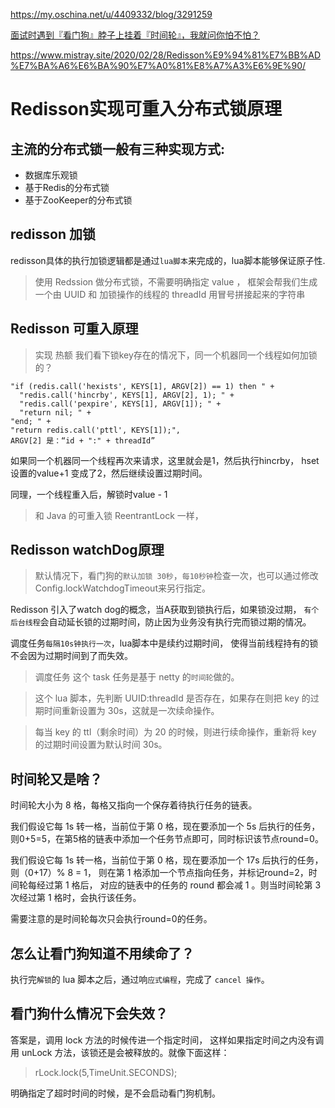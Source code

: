 
<https://my.oschina.net/u/4409332/blog/3291259>

[面试时遇到『看门狗』脖子上挂着『时间轮』，我就问你怕不怕？](https://zhuanlan.zhihu.com/p/120847051)

<https://www.mistray.site/2020/02/28/Redisson%E9%94%81%E7%BB%AD%E7%BA%A6%E6%BA%90%E7%A0%81%E8%A7%A3%E6%9E%90/>

# Redisson实现可重入分布式锁原理

## 主流的分布式锁一般有三种实现方式:

- 数据库乐观锁
- 基于Redis的分布式锁
- 基于ZooKeeper的分布式锁

## redisson 加锁

redisson具体的执行加锁逻辑都是通过`lua脚本`来完成的，lua脚本能够保证原子性.

> 使用 Redssion 做分布式锁，不需要明确指定 value ，
> 框架会帮我们生成一个由 UUID 和 加锁操作的线程的 threadId 用冒号拼接起来的字符串

## Redisson 可重入原理
> 实现 热额
我们看下锁key存在的情况下，同一个机器同一个线程如何加锁的？
```greenplum
"if (redis.call('hexists', KEYS[1], ARGV[2]) == 1) then " +
  "redis.call('hincrby', KEYS[1], ARGV[2], 1); " +
  "redis.call('pexpire', KEYS[1], ARGV[1]); " +
  "return nil; " +
"end; " +
"return redis.call('pttl', KEYS[1]);",
ARGV[2] 是：“id + ":" + threadId”
```

如果同一个机器同一个线程再次来请求，这里就会是1，然后执行hincrby， 
hset设置的value+1 变成了2，然后继续设置过期时间。

同理，一个线程重入后，解锁时value - 1

> 和 Java 的可重入锁 ReentrantLock 一样，

## Redisson watchDog原理
> 默认情况下，看门狗的`默认加锁 30秒`，`每10秒钟`检查一次，也可以通过修改Config.lockWatchdogTimeout来另行指定。

Redisson 引入了watch dog的概念，当A获取到锁执行后，如果锁没过期，
`有个后台线程`会自动延长锁的过期时间，防止因为业务没有执行完而锁过期的情况。

调度任务`每隔10s钟执行一次`，lua脚本中是续约过期时间，
使得当前线程持有的锁不会因为过期时间到了而失效。

> 调度任务 这个 task 任务是基于 netty 的`时间轮`做的。

> 这个 lua 脚本，先判断 UUID:threadId 是否存在，如果存在则把 key 的过期时间重新设置为 30s，这就是一次续命操作。

> 每当 key 的 ttl（剩余时间）为 20 的时候，则进行续命操作，重新将 key 的过期时间设置为默认时间 30s。

## 时间轮又是啥？

时间轮大小为 8 格，每格又指向一个保存着待执行任务的链表。

我们假设它每 1s 转一格，当前位于第 0 格，现在要添加一个 5s 后执行的任务，
则0+5=5，在第5格的链表中添加一个任务节点即可，同时标识该节点round=0。

我们假设它每 1s 转一格，当前位于第 0 格，现在要添加一个 17s 后执行的任务，则（0+17）% 8 = 1，
则在第 1 格添加一个节点指向任务，并标记round=2，时间轮每经过第 1 格后，
对应的链表中的任务的 round 都会减 1 。则当时间轮第 3 次经过第 1 格时，会执行该任务。

需要注意的是时间轮每次只会执行round=0的任务。


## 怎么让看门狗知道不用续命了？
执行完`解锁`的 lua 脚本之后，通过响`应式编程`，完成了 `cancel 操作`。

## 看门狗什么情况下会失效？

答案是，调用 lock 方法的时候传进一个指定时间，
这样如果指定时间之内没有调用 unLock 方法，该锁还是会被释放的。就像下面这样：

> rLock.lock(5,TimeUnit.SECONDS);

明确指定了超时时间的时候，是不会启动看门狗机制。

